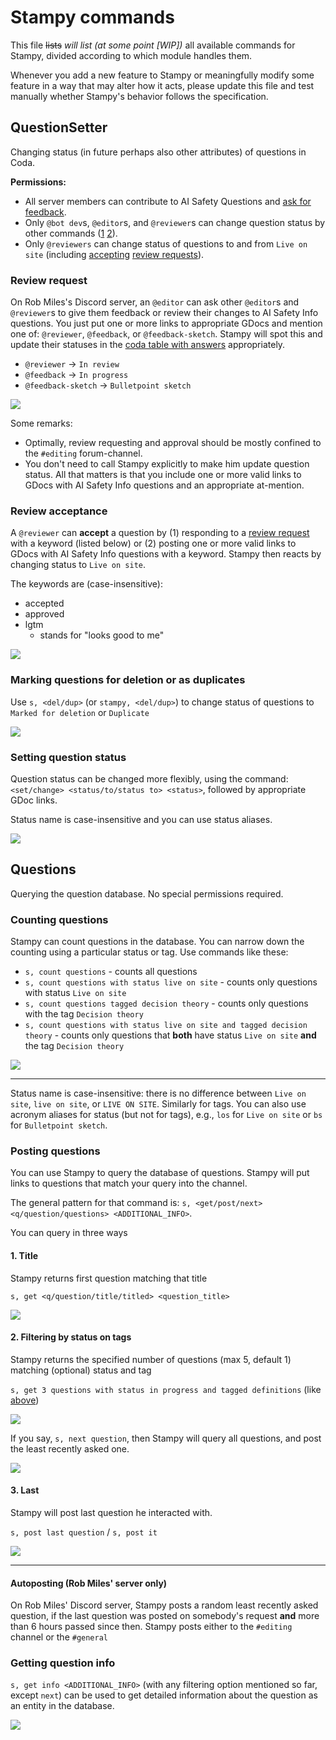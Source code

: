 # Stampy commands

This file ~~lists~~ *will list (at some point [WIP])* all available commands for Stampy, divided according to which module handles them.

Whenever you add a new feature to Stampy or meaningfully modify some feature in a way that may alter how it acts, please update this file and test manually whether Stampy's behavior follows the specification.

## QuestionSetter

Changing status (in future perhaps also other attributes) of questions in Coda.

**Permissions:**

- All server members can contribute to AI Safety Questions and [ask for feedback](#review-request).
- Only `@bot dev`s, `@editor`s, and `@reviewer`s can change question status by other commands ([1](#marking-questions-for-deletion-or-as-duplicates) [2](#setting-question-status)).
- Only `@reviewers` can change status of questions to and from  `Live on site` (including [accepting](#review-acceptance) [review requests](#review-request)).

### Review request

On Rob Miles's Discord server, an `@editor` can ask other `@editor`s and `@reviewer`s to give them feedback or review their changes to AI Safety Info questions. You just put one or more links to appropriate GDocs and mention one of: `@reviewer`, `@feedback`, or `@feedback-sketch`. Stampy will spot this and update their statuses in the [coda table with answers](https://coda.io/d/AI-Safety-Info_dfau7sl2hmG/All-Answers_sudPS#_lul8a) appropriately.

- `@reviewer` -> `In review`
- `@feedback` -> `In progress`
- `@feedback-sketch` -> `Bulletpoint sketch`

![](images/help/QuestionsSetter-review-request.png)

Some remarks:

- Optimally, review requesting and approval should be mostly confined to the `#editing` forum-channel.
- You don't need to call Stampy explicitly to make him update question status. All that matters is that you include one or more valid links to GDocs with AI Safety Info questions and an appropriate at-mention.

### Review acceptance

A `@reviewer` can **accept** a question by (1) responding to a [review request](#review-request) with a keyword (listed below) or (2) posting one or more valid links to GDocs with AI Safety Info questions with a keyword. Stampy then reacts by changing status to `Live on site`.

The keywords are (case-insensitive):

- accepted
- approved
- lgtm
  - stands for "looks good to me"

![](images/help/QuestionsSetter-review-acceptance.png)

### Marking questions for deletion or as duplicates

Use `s, <del/dup>` (or `stampy, <del/dup>`) to change status of questions to `Marked for deletion` or `Duplicate`

![](images/help/QuestionsSetter-del-dup.png)

### Setting question status

Question status can be changed more flexibly, using the command: `<set/change> <status/to/status to> <status>`, followed by appropriate GDoc links.

Status name is case-insensitive and you can use status aliases.

![](images/help/QuestionsSetter-set-status.png)

## Questions

Querying the question database. No special permissions required.

### Counting questions

Stampy can count questions in the database. You can narrow down the counting using a particular status or tag. Use commands like these:

- `s, count questions` - counts all questions
- `s, count questions with status live on site` - counts only questions with status `Live on site`
- `s, count questions tagged decision theory` - counts only questions with the tag `Decision theory`
- `s, count questions with status live on site and tagged decision theory` - counts only questions that **both** have status `Live on site` **and** the tag `Decision theory`

![](images/help/Questions-count-questions.png)

---

Status name is case-insensitive: there is no difference between `Live on site`, `live on site`, or `LIVE ON SITE`. Similarly for tags. You can also use acronym aliases for status (but not for tags), e.g., `los` for `Live on site` or `bs` for `Bulletpoint sketch`.

### Posting questions

You can use Stampy to query the database of questions. Stampy will put links to questions that match your query into the channel.

The general pattern for that command is: `s, <get/post/next> <q/question/questions> <ADDITIONAL_INFO>`.

You can query in three ways

#### 1. Title

Stampy returns first question matching that title

`s, get <q/question/title/titled> <question_title>`

![](/images/help/Questions-get-adversarial.png)

#### 2. Filtering by status on tags

Stampy returns the specified number of questions (max 5, default 1) matching (optional) status and tag

`s, get 3 questions with status in progress and tagged definitions` (like [above](#counting-questions))

![](images/help/Questions-get-3-questions-status-tagged.png)

If you say, `s, next question`, then Stampy will query all questions, and post the least recently asked one.

![](images/help/Questions-next.png)

#### 3. Last

Stampy will post last question he interacted with.

`s, post last question` / `s, post it`

![](/images/help/Questions-get-last.png)

---

#### Autoposting (Rob Miles' server only)

On Rob Miles' Discord server, Stampy posts a random least recently asked question, if the last question was posted on somebody's request **and** more than 6 hours passed since then. Stampy posts either to the `#editing` channel or the `#general`

### Getting question info

`s, get info <ADDITIONAL_INFO>` (with any filtering option mentioned so far, except `next`) can be used to get detailed information about the question as an entity in the database.

![](images/help/Questions-get-info-babyagi.png)

